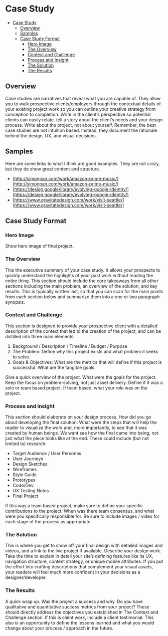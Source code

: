 # Case Study

- [Case Study](#case-study)
  - [Overview](#overview)
  - [Samples](#samples)
  - [Case Study Format](#case-study-format)
    - [Hero Image](#hero-image)
    - [The Overview](#the-overview)
    - [Context and Challenge](#context-and-challenge)
    - [Process and Insight](#process-and-insight)
    - [The Solution](#the-solution)
    - [The Results](#the-results)

## Overview

Case studies are narratives that reveal what you are capable of. They allow you to walk prospective clients/employers through the contextual details of your existing project work so you can outline your creative strategy from conception to completion. Write in the client’s perspective so potential clients can easily relate. tell a story about the client’s needs and your design process. Write about the project, not about yourself. Remember, the best case studies are not intuition based. Instead, they document the rationale behind the design, UX, and visual decisions.

## Samples

Here are some links to what I think are good examples. They are not crazy, but they do show great content and structure.

- [http://simonpan.com/work/amazon-prime-music/](http://simonpan.com/work/amazon-prime-music/)
- [https://design.google/library/evolving-google-identity/](https://design.google/library/evolving-google-identity/)
- [https://www.gravitatedesign.com/work/visit-seattle/](https://www.gravitatedesign.com/work/visit-seattle/)

## Case Study Format

### Hero Image

Show hero image of final project.

### The Overview

This the executive summary of your case study. It allows your prospects to quickly understand the highlights of your past work without reading the entire thing. This section should include the core takeaways from all other sections including the main problem, an overview of the solution, and key results. This is typically written last, so that you can scan for the main points from each section below and summarize them into a one or two paragraph synopsis.

### Context and Challenge

This section is designed to provide your prospective client with a detailed description of the context that led to the creation of the project, and can be distilled into three main elements:

1. Background / Description / Timeline / Budget / Purpose
1. The Problem: Define why this project exists and what problem it seeks to solve.
1. Goals & Objectives: What are the metrics that will define if this project is successful. What are the tangible goals.

Give a quick overview of the project. What were the goals for the project. Keep the focus on problem-solving, not just asset delivery. Define if it was a solo or team based project. If team based, what your role was on the project.

### Process and Insight

This section should elaborate on your design process. How did you go about developing the final solution. What were the steps that will help the reader to visualize the work and, more importantly, to see that it was created by human beings. We want see how the final came into being, not just what the piece looks like at the end. These could include (but not limited to) research:

- Target Audience / User Personas
- User Journeys
- Design Sketches
- Wireframes
- Style Guide
- Prototypes
- Code/Dev
- UX Testing Notes
- Final Project

If this was a team based project, make sure to define your specific contributions to the project. When was there team consensus, and what were you specifically responsible for. Be sure to include images / video for each stage of the process as appropriate.

### The Solution

This is where you get to show off your final design with detailed images and videos, and a link to the live project if available. Describe your design work. Take the time to explain in detail your site’s defining features like its UX, navigation structure, content strategy, or unique mobile attributes. If you put the effort into crafting descriptions that complement your visual assets, your readers will feel much more confident in your decisions as a designer/developer.

### The Results

A quick wrap up. Was the project a success and why. Do you have qualitative and quantitative success metrics from your project? These should directly address the objectives you established in The Context and Challenge section. If this is client work, include a client testimonial. This also is an opportunity to define the lessons learned and what you would change about your process / approach in the future.